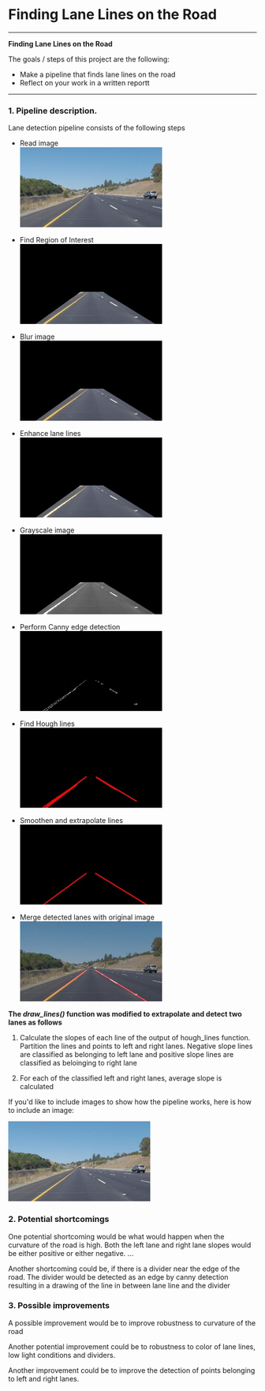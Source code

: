 # **Finding Lane Lines on the Road** 


---

**Finding Lane Lines on the Road**

The goals / steps of this project are the following:
* Make a pipeline that finds lane lines on the road
* Reflect on your work in a written reportt


[//]: # (Image References)

[image1]: ./steps_reduced/solidYellowCurve.jpg "Grayscale"
[image2]: ./steps_reduced/step_1.jpg "Grayscale"
[image3]: ./steps_reduced/step_2.jpg "Grayscale"
[image4]: ./steps_reduced/step_3.jpg "Grayscale"
[image5]: ./steps_reduced/step_4.jpg "Grayscale"
[image6]: ./steps_reduced/step_5.jpg "Grayscale"
[image7]: ./steps_reduced/step_6.jpg "Grayscale"
[image8]: ./steps_reduced/step_7.jpg "Grayscale"
[image9]: ./steps_reduced/step_8.jpg "Grayscale"

---


### 1. Pipeline description.
Lane detection pipeline consists of the following steps

* Read image              
![alt text][image1]
* Find Region of Interest              
![alt text][image2]

* Blur image             
![alt text][image3]

* Enhance lane lines            
![alt text][image4]

* Grayscale image             
![alt text][image5]

* Perform Canny edge detection        
![alt text][image6]

* Find Hough lines           
![alt text][image7]

* Smoothen and extrapolate lines           
![alt text][image8]

* Merge detected lanes with original image           
![alt text][image9] 


**The *draw_lines()* function was modified to extrapolate and detect two lanes as follows**
1. Calculate the slopes of each line of the output of hough_lines function. Partition the lines and points to left and 
    right lanes. Negative slope lines are classified as belonging to left lane  and positive slope lines are classified
     as beloinging to right lane
    
2. For each of the classified left and right lanes, average slope is calculated

If you'd like to include images to show how the pipeline works, here is how to include an image: 

![alt text][image1]


### 2. Potential shortcomings 


 
One potential shortcoming would be what would happen when the curvature of the road is high. Both the left lane and right 
lane slopes would be either positive or either negative. ... 

Another shortcoming could be, if there is a divider near the edge of the road. The divider would be 
detected as an edge by canny detection resulting in a drawing of the line in between lane line and the divider


### 3. Possible improvements 

A possible improvement would be to improve robustness to curvature of the road

Another potential improvement could be to robustness to color of lane lines, low light conditions and dividers.

Another improvement could be to improve the detection of points belonging to left and right lanes. 
